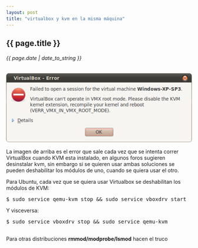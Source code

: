 ```yaml
---
layout: post
title: "virtualbox y kvm en la misma máquina"
---
```


## {{ page.title }}
###### {{ page.date | date_to_string }}

[![](/assets/img/55.png)](/assets/img/55.png)

La imagen de arriba es el error que sale cada vez que se intenta correr VirtualBox cuando KVM esta instalado, en algunos foros sugieren desinstalar kvm, sin embargo si se quieren usar ambas soluciones se pueden deshabilitar los módulos de uno, cuando se quiera usar el otro.

Para Ubuntu, cada vez que se quiera usar Virtualbox se deshabilitan los módulos de KVM:

<pre class="sh_sh">
$ sudo service qemu-kvm stop &amp&amp sudo service vboxdrv start
</pre>

Y visceversa:

<pre class="sh_sh">
$ sudo service vboxdrv stop &amp&amp sudo service qemu-kvm
 </pre>

Para otras distribuciones **rmmod/modprobe/lsmod** hacen el truco
